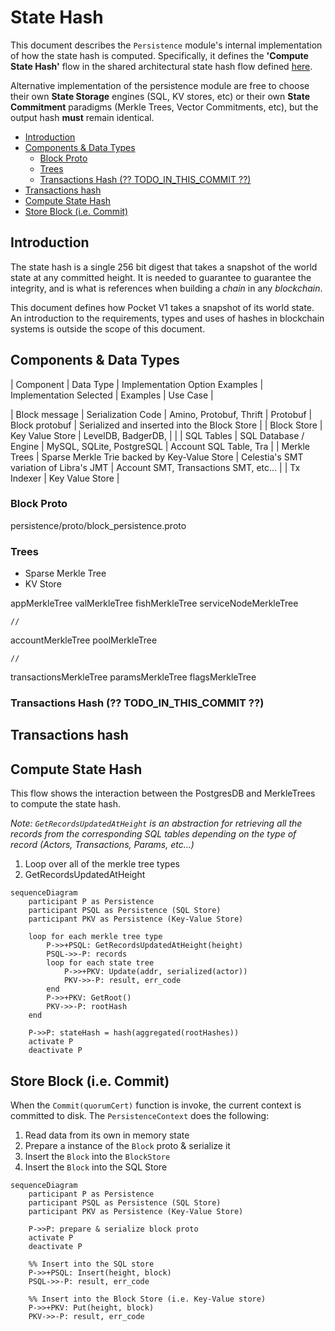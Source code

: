 # State Hash <!-- omit in toc -->

This document describes the `Persistence` module's internal implementation of how the state hash is computed. Specifically, it defines the **'Compute State Hash'** flow in the shared architectural state hash flow defined [here](../../shared/docs/PROTOCOL_STATE_HASH.md).

Alternative implementation of the persistence module are free to choose their own **State Storage** engines (SQL, KV stores, etc) or their own **State Commitment** paradigms (Merkle Trees, Vector Commitments, etc), but the output hash **must** remain identical.

- [Introduction](#introduction)
- [Components & Data Types](#components--data-types)
  - [Block Proto](#block-proto)
  - [Trees](#trees)
  - [Transactions Hash (?? TODO_IN_THIS_COMMIT ??)](#transactions-hash--todo_in_this_commit-)
- [Transactions hash](#transactions-hash)
- [Compute State Hash](#compute-state-hash)
- [Store Block (i.e. Commit)](#store-block-ie-commit)

## Introduction

The state hash is a single 256 bit digest that takes a snapshot of the world state at any committed height. It is needed to guarantee to guarantee the integrity, and is what is references when building a _chain_ in any _blockchain_.

This document defines how Pocket V1 takes a snapshot of its world state. An introduction to the requirements, types and uses of hashes in blockchain systems is outside the scope of this document.

## Components & Data Types

| Component | Data Type | Implementation Option Examples | Implementation Selected | Examples | Use Case |

| Block message | Serialization Code | Amino, Protobuf, Thrift | Protobuf | Block protobuf | Serialized and inserted into the Block Store |
| Block Store | Key Value Store | LevelDB, BadgerDB,  | |
| SQL Tables | SQL Database / Engine | MySQL, SQLite, PostgreSQL | Account SQL Table, Tra |
| Merkle Trees | Sparse Merkle Trie backed by Key-Value Store | Celestia's SMT variation of Libra's JMT | Account SMT, Transactions SMT, etc... |
| Tx Indexer | Key Value Store |

### Block Proto

persistence/proto/block_persistence.proto

### Trees

- Sparse Merkle Tree
- KV Store

appMerkleTree
valMerkleTree
fishMerkleTree
serviceNodeMerkleTree

    //

accountMerkleTree
poolMerkleTree

    //

transactionsMerkleTree
paramsMerkleTree
flagsMerkleTree

### Transactions Hash (?? TODO_IN_THIS_COMMIT ??)

## Transactions hash

## Compute State Hash

This flow shows the interaction between the PostgresDB and MerkleTrees to compute the state hash.

_Note: `GetRecordsUpdatedAtHeight` is an abstraction for retrieving all the records from the corresponding SQL tables depending on the type of record (Actors, Transactions, Params, etc...)_

1. Loop over all of the merkle tree types
2. GetRecordsUpdatedAtHeight

```mermaid
sequenceDiagram
    participant P as Persistence
    participant PSQL as Persistence (SQL Store)
    participant PKV as Persistence (Key-Value Store)

    loop for each merkle tree type
        P->>+PSQL: GetRecordsUpdatedAtHeight(height)
        PSQL->>-P: records
        loop for each state tree
            P->>+PKV: Update(addr, serialized(actor))
            PKV->>-P: result, err_code
        end
        P->>+PKV: GetRoot()
        PKV->>-P: rootHash
    end

    P->>P: stateHash = hash(aggregated(rootHashes))
    activate P
    deactivate P
```

## Store Block (i.e. Commit)

When the `Commit(quorumCert)` function is invoke, the current context is committed to disk. The `PersistenceContext` does the following:

1. Read data from its own in memory state
2. Prepare a instance of the `Block` proto & serialize it
3. Insert the `Block` into the `BlockStore`
4. Insert the `Block` into the SQL Store

```mermaid
sequenceDiagram
    participant P as Persistence
    participant PSQL as Persistence (SQL Store)
    participant PKV as Persistence (Key-Value Store)

    P->>P: prepare & serialize block proto
    activate P
    deactivate P

    %% Insert into the SQL store
    P->>+PSQL: Insert(height, block)
    PSQL->>-P: result, err_code

    %% Insert into the Block Store (i.e. Key-Value store)
    P->>+PKV: Put(height, block)
    PKV->>-P: result, err_code
```
